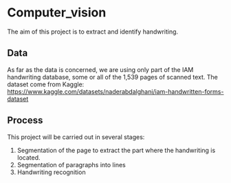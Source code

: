 # Computer_vision
The aim of this project is to extract and identify handwriting.

## Data
As far as the data is concerned, we are using only part of the IAM handwriting database, some or all of the 1,539 pages of scanned text. The dataset come from Kaggle: https://www.kaggle.com/datasets/naderabdalghani/iam-handwritten-forms-dataset

## Process
This project will be carried out in several stages:

1. Segmentation of the page to extract the part where the handwriting is located.
2. Segmentation of paragraphs into lines
3. Handwriting recognition
